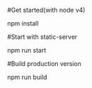 #Get started(with node v4)

npm install

#Start with static-server

npm run start

#Build production version

npm run build